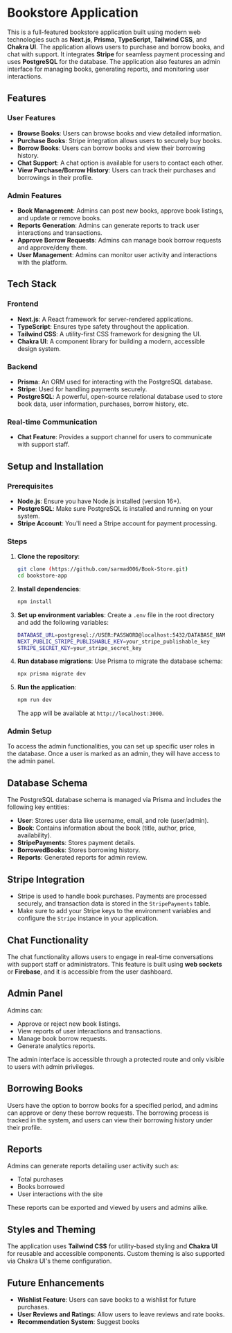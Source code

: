 # Bookstore Application

This is a full-featured bookstore application built using modern web technologies such as **Next.js**, **Prisma**, **TypeScript**, **Tailwind CSS**, and **Chakra UI**. The application allows users to purchase and borrow books, and chat with support. It integrates **Stripe** for seamless payment processing and uses **PostgreSQL** for the database. The application also features an admin interface for managing books, generating reports, and monitoring user interactions.

## Features

### User Features
- **Browse Books**: Users can browse books and view detailed information.
- **Purchase Books**: Stripe integration allows users to securely buy books.
- **Borrow Books**: Users can borrow books and view their borrowing history.
- **Chat Support**: A chat option is available for users to contact each other.
- **View Purchase/Borrow History**: Users can track their purchases and borrowings in their profile.

### Admin Features
- **Book Management**: Admins can post new books, approve book listings, and update or remove books.
- **Reports Generation**: Admins can generate reports to track user interactions and transactions.
- **Approve Borrow Requests**: Admins can manage book borrow requests and approve/deny them.
- **User Management**: Admins can monitor user activity and interactions with the platform.

## Tech Stack

### Frontend
- **Next.js**: A React framework for server-rendered applications.
- **TypeScript**: Ensures type safety throughout the application.
- **Tailwind CSS**: A utility-first CSS framework for designing the UI.
- **Chakra UI**: A component library for building a modern, accessible design system.

### Backend
- **Prisma**: An ORM used for interacting with the PostgreSQL database.
- **Stripe**: Used for handling payments securely.
- **PostgreSQL**: A powerful, open-source relational database used to store book data, user information, purchases, borrow history, etc.

### Real-time Communication
- **Chat Feature**: Provides a support channel for users to communicate with support staff.

## Setup and Installation

### Prerequisites
- **Node.js**: Ensure you have Node.js installed (version 16+).
- **PostgreSQL**: Make sure PostgreSQL is installed and running on your system.
- **Stripe Account**: You'll need a Stripe account for payment processing.

### Steps

1. **Clone the repository**:
    ```bash
    git clone (https://github.com/sarmad006/Book-Store.git)
    cd bookstore-app
    ```

2. **Install dependencies**:
    ```bash
    npm install
    ```

3. **Set up environment variables**:
    Create a `.env` file in the root directory and add the following variables:
    ```bash
    DATABASE_URL=postgresql://USER:PASSWORD@localhost:5432/DATABASE_NAME
    NEXT_PUBLIC_STRIPE_PUBLISHABLE_KEY=your_stripe_publishable_key
    STRIPE_SECRET_KEY=your_stripe_secret_key
    ```

4. **Run database migrations**:
    Use Prisma to migrate the database schema:
    ```bash
    npx prisma migrate dev
    ```

5. **Run the application**:
    ```bash
    npm run dev
    ```
    The app will be available at `http://localhost:3000`.

### Admin Setup
To access the admin functionalities, you can set up specific user roles in the database. Once a user is marked as an admin, they will have access to the admin panel.

## Database Schema

The PostgreSQL database schema is managed via Prisma and includes the following key entities:
- **User**: Stores user data like username, email, and role (user/admin).
- **Book**: Contains information about the book (title, author, price, availability).
- **StripePayments**: Stores payment details.
- **BorrowedBooks**: Stores borrowing history.
- **Reports**: Generated reports for admin review.

## Stripe Integration

- Stripe is used to handle book purchases. Payments are processed securely, and transaction data is stored in the `StripePayments` table.
- Make sure to add your Stripe keys to the environment variables and configure the `Stripe` instance in your application.

## Chat Functionality

The chat functionality allows users to engage in real-time conversations with support staff or administrators. This feature is built using **web sockets** or **Firebase**, and it is accessible from the user dashboard.

## Admin Panel

Admins can:
- Approve or reject new book listings.
- View reports of user interactions and transactions.
- Manage book borrow requests.
- Generate analytics reports.

The admin interface is accessible through a protected route and only visible to users with admin privileges.

## Borrowing Books

Users have the option to borrow books for a specified period, and admins can approve or deny these borrow requests. The borrowing process is tracked in the system, and users can view their borrowing history under their profile.

## Reports

Admins can generate reports detailing user activity such as:
- Total purchases
- Books borrowed
- User interactions with the site

These reports can be exported and viewed by users and admins alike.

## Styles and Theming

The application uses **Tailwind CSS** for utility-based styling and **Chakra UI** for reusable and accessible components. Custom theming is also supported via Chakra UI's theme configuration.

## Future Enhancements

- **Wishlist Feature**: Users can save books to a wishlist for future purchases.
- **User Reviews and Ratings**: Allow users to leave reviews and rate books.
- **Recommendation System**: Suggest books

